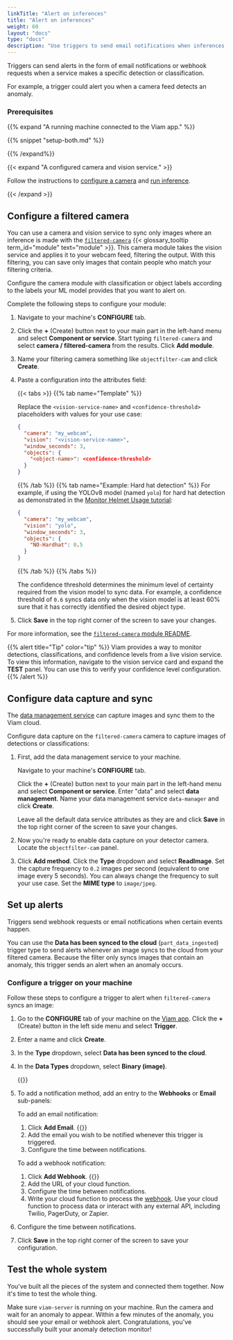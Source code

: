```yaml
---
linkTitle: "Alert on inferences"
title: "Alert on inferences"
weight: 60
layout: "docs"
type: "docs"
description: "Use triggers to send email notifications when inferences are made."
---
```


Triggers can send alerts in the form of email notifications or webhook requests when a service makes a specific detection or classification.

For example, a trigger could alert you when a camera feed detects an anomaly.

### Prerequisites

{{% expand "A running machine connected to the Viam app." %}}

{{% snippet "setup-both.md" %}}

{{% /expand%}}

{{< expand "A configured camera and vision service." >}}

Follow the instructions to [configure a camera](/operate/reference/components/camera/) and [run inference](/data-ai/ai/run-inference/).

{{< /expand >}}

## Configure a filtered camera

You can use a camera and vision service to sync only images where an inference is made with the [`filtered-camera`](https://app.viam.com/module/erh/filtered-camera) {{< glossary_tooltip term_id="module" text="module" >}}.
This camera module takes the vision service and applies it to your webcam feed, filtering the output.
With this filtering, you can save only images that contain people who match your filtering criteria.

Configure the camera module with classification or object labels according to the labels your ML model provides that you want to alert on.

Complete the following steps to configure your module:

1. Navigate to your machine's **CONFIGURE** tab.

1. Click the **+** (Create) button next to your main part in the left-hand menu and select **Component or service**.
   Start typing `filtered-camera` and select **camera / filtered-camera** from the results.
   Click **Add module**.

1. Name your filtering camera something like `objectfilter-cam` and click **Create**.

1. Paste a configuration into the attributes field:

   {{< tabs >}}
   {{% tab name="Template" %}}

   Replace the `<vision-service-name>` and `<confidence-threshold>` placeholders with values for your use case:

   ```json {class="line-numbers linkable-line-numbers"}
   {
     "camera": "my_webcam",
     "vision": "<vision-service-name>",
     "window_seconds": 3,
     "objects": {
       "<object-name>": <confidence-threshold>
     }
   }
   ```

   {{% /tab %}}
   {{% tab name="Example: Hard hat detection" %}}
   For example, if using the YOLOv8 model (named `yolo`) for hard hat detection as demonstrated in the [Monitor Helmet Usage tutorial](/tutorials/projects/helmet/):

   ```json {class="line-numbers linkable-line-numbers"}
   {
     "camera": "my_webcam",
     "vision": "yolo",
     "window_seconds": 3,
     "objects": {
       "NO-Hardhat": 0.5
     }
   }
   ```

   {{% /tab %}}
   {{% /tabs %}}

   The confidence threshold determines the minimum level of certainty required from the vision model to sync data.
   For example, a confidence threshold of `0.6` syncs data only when the vision model is at least 60% sure that it has correctly identified the desired object type.

1. Click **Save** in the top right corner of the screen to save your changes.

For more information, see the [`filtered-camera` module README](https://github.com/erh/filtered_camera).

{{% alert title="Tip" color="tip" %}}
Viam provides a way to monitor detections, classifications, and confidence levels from a live vision service.
To view this information, navigate to the vision service card and expand the **TEST** panel.
You can use this to verify your confidence level configuration.
{{% /alert %}}

## Configure data capture and sync

The [data management service](/data-ai/capture-data/capture-sync/#configure-data-capture-and-sync-for-individual-resources) can capture images and sync them to the Viam cloud.

Configure data capture on the `filtered-camera` camera to capture images of detections or classifications:

1. First, add the data management service to your machine.

   Navigate to your machine's **CONFIGURE** tab.

   Click the **+** (Create) button next to your main part in the left-hand menu and select **Component or service**.
   Enter "data" and select **data management**.
   Name your data management service `data-manager` and click **Create**.

   Leave all the default data service attributes as they are and click **Save** in the top right corner of the screen to save your changes.

1. Now you're ready to enable data capture on your detector camera.
   Locate the `objectfilter-cam` panel.

1. Click **Add method**.
   Click the **Type** dropdown and select **ReadImage**.
   Set the capture frequency to `0.2` images per second (equivalent to one image every 5 seconds).
   You can always change the frequency to suit your use case.
   Set the **MIME type** to `image/jpeg`.

## Set up alerts

Triggers send webhook requests or email notifications when certain events happen.

You can use the **Data has been synced to the cloud** (`part_data_ingested`) trigger type to send alerts whenever an image syncs to the cloud from your filtered camera.
Because the filter only syncs images that contain an anomaly, this trigger sends an alert when an anomaly occurs.

### Configure a trigger on your machine

Follow these steps to configure a trigger to alert when `filtered-camera` syncs an image:

1. Go to the **CONFIGURE** tab of your machine on the [Viam app](https://app.viam.com).
   Click the **+** (Create) button in the left side menu and select **Trigger**.

1. Enter a name and click **Create**.

1. In the **Type** dropdown, select **Data has been synced to the cloud**.

1. In the **Data Types** dropdown, select **Binary (image)**.

   {{<imgproc src="/tutorials/helmet/trigger.png" resize="x300" declaredimensions=true alt="The trigger created with data has been synced to the cloud as the type and binary (image) as the data type." class="shadow" >}}

1. To add a notification method, add an entry to the **Webhooks** or **Email** sub-panels:

   To add an email notification:

   1. Click **Add Email**.
      {{<imgproc src="/build/configure/trigger-configured-email.png" resize="x400" declaredimensions=true alt="The trigger configured with an example email in the Viam app." class="shadow" >}}
   1. Add the email you wish to be notified whenever this trigger is triggered.
   1. Configure the time between notifications.

   To add a webhook notification:

   1. Click **Add Webhook**.
      {{<imgproc src="/build/configure/trigger-configured.png" resize="x400" declaredimensions=true alt="The trigger configured with an example URL in the Viam app." class="shadow" >}}
   1. Add the URL of your cloud function.
   1. Configure the time between notifications.
   1. Write your cloud function to process the [webhook](/data-ai/reference/triggers-configuration/#webhook-attributes).
      Use your cloud function to process data or interact with any external API, including Twilio, PagerDuty, or Zapier.

1. Configure the time between notifications.

1. Click **Save** in the top right corner of the screen to save your configuration.

## Test the whole system

You've built all the pieces of the system and connected them together.
Now it's time to test the whole thing.

Make sure `viam-server` is running on your machine.
Run the camera and wait for an anomaly to appear.
Within a few minutes of the anomaly, you should see your email or webhook alert.
Congratulations, you've successfully built your anomaly detection monitor!
